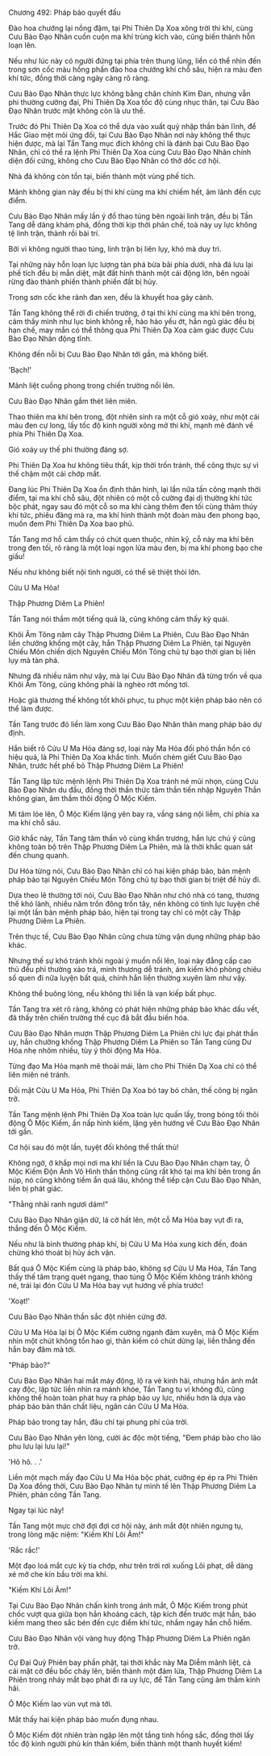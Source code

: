 




Chương 492: Pháp bảo quyết đấu


Đào hoa chướng lại nồng đậm, tại Phi Thiên Dạ Xoa xông trời thi khí, cùng Cưu Bào Đạo Nhân cuồn cuộn ma khí trùng kích vào, cũng biến thành hỗn loạn lên.

Nếu như lúc này có người đứng tại phía trên thung lũng, liền có thể nhìn đến trong sơn cốc màu hồng phấn đào hoa chướng khí chỗ sâu, hiện ra màu đen khí tức, đồng thời càng ngày càng rõ ràng.

Cưu Bào Đạo Nhân thực lực không bằng chân chính Kim Đan, nhưng vẫn phi thường cường đại, Phi Thiên Dạ Xoa tốc độ cùng nhục thân, tại Cưu Bào Đạo Nhân trước mặt không còn là ưu thế.

Trước đó Phi Thiên Dạ Xoa có thể dựa vào xuất quỷ nhập thần bản lĩnh, để Hắc Giao mệt mỏi ứng đối, tại Cưu Bào Đạo Nhân nơi này không thể thực hiện được, mà lại Tần Tang mục đích không chỉ là đánh bại Cưu Bào Đạo Nhân, chỉ có thể ra lệnh Phi Thiên Dạ Xoa cùng Cưu Bào Đạo Nhân chính diện đối cứng, không cho Cưu Bào Đạo Nhân có thở dốc cơ hội.

Nhà đá không còn tồn tại, biến thành một vùng phế tích.

Mảnh không gian này đều bị thi khí cùng ma khí chiếm hết, âm lãnh đến cực điểm.

Cưu Bào Đạo Nhân mấy lần ý đồ thao túng bên ngoài linh trận, đều bị Tần Tang dễ dàng khám phá, đồng thời kịp thời phản chế, toà này uy lực không tệ linh trận, thành rồi bài trí.

Bởi vì không người thao túng, linh trận bị liên lụy, khó mà duy trì.

Tại những này hỗn loạn lực lượng tàn phá bừa bãi phía dưới, nhà đá lưu lại phế tích đều bị mẫn diệt, mặt đất hình thành một cái động lớn, bên ngoài rừng đào thành phiến thành phiến đất bị hủy.

Trong sơn cốc khe rãnh đan xen, đều là khuyết hoa gãy cành.

Tần Tang không thể rời đi chiến trường, ở tại thi khí cùng ma khí bên trong, cảm thấy mình như lục bình không rễ, hảo hảo yếu ớt, hắn ngũ giác đều bị hạn chế, may mắn có thể thông qua Phi Thiên Dạ Xoa cảm giác được Cưu Bào Đạo Nhân động tĩnh.

Không đến nỗi bị Cưu Bào Đạo Nhân tới gần, mà không biết.

'Bạch!'

Mãnh liệt cuồng phong trong chiến trường nổi lên.

Cưu Bào Đạo Nhân gầm thét liên miên.

Thao thiên ma khí bên trong, đột nhiên sinh ra một cỗ gió xoáy, như một cái màu đen cự long, lấy tốc độ kinh người xông mở thi khí, mạnh mẽ đánh về phía Phi Thiên Dạ Xoa.

Gió xoáy uy thế phi thường đáng sợ.

Phi Thiên Dạ Xoa hư không tiêu thất, kịp thời trốn tránh, thế công thực sự vì thế chậm một cái chớp mắt.

Đang lúc Phi Thiên Dạ Xoa ổn định thân hình, lại lần nữa tấn công mạnh thời điểm, tại ma khí chỗ sâu, đột nhiên có một cỗ cường đại dị thường khí tức bộc phát, ngay sau đó một cỗ so ma khí càng thêm đen tối cùng thâm thúy khí tức, phiêu đãng mà ra, ma khí hình thành một đoàn màu đen phong bạo, muốn đem Phi Thiên Dạ Xoa bao phủ.

Tần Tang mơ hồ cảm thấy có chút quen thuộc, nhìn kỹ, cỗ này ma khí bên trong đen tối, rõ ràng là một loại ngọn lửa màu đen, bị ma khí phong bạo che giấu!

Nếu như không biết nội tình người, có thể sẽ thiệt thòi lớn.

Cửu U Ma Hỏa!

Thập Phương Diêm La Phiên!

Tần Tang nói thầm một tiếng quả là, cũng không cảm thấy kỳ quái.

Khôi Âm Tông năm cây Thập Phương Diêm La Phiên, Cưu Bào Đạo Nhân liền chưởng khống một cây, hắn Thập Phương Diêm La Phiên, tại Nguyên Chiếu Môn chiến dịch Nguyên Chiếu Môn Tông chủ tự bạo thời gian bị liên lụy mà tàn phá.

Nhưng đã nhiều năm như vậy, mà lại Cưu Bào Đạo Nhân đã từng trốn về qua Khôi Âm Tông, cũng không phải là nghèo rớt mồng tơi.

Hoặc giả thương thế không tốt khôi phục, tu phục một kiện pháp bảo nên có thể làm được.

Tần Tang trước đó liền làm xong Cưu Bào Đạo Nhân thân mang pháp bảo dự định.

Hắn biết rõ Cửu U Ma Hỏa đáng sợ, loại này Ma Hỏa đối phó thần hồn có hiệu quả, là Phi Thiên Dạ Xoa khắc tinh. Muốn chém giết Cưu Bào Đạo Nhân, trước hết phế bỏ Thập Phương Diêm La Phiên!

Tần Tang lập tức mệnh lệnh Phi Thiên Dạ Xoa tránh né mũi nhọn, cùng Cưu Bào Đạo Nhân du đấu, đồng thời thần thức tâm thần tiến nhập Nguyên Thần không gian, âm thầm thôi động Ô Mộc Kiếm.

Mi tâm lóe lên, Ô Mộc Kiếm lặng yên bay ra, vầng sáng nội liễm, chỉ phía xa ma khí chỗ sâu.

Giờ khắc này, Tần Tang tâm thần vô cùng khẩn trương, hắn lực chú ý cũng không toàn bộ trên Thập Phương Diêm La Phiên, mà là thời khắc quan sát đến chung quanh.

Dư Hóa từng nói, Cưu Bào Đạo Nhân chỉ có hai kiện pháp bảo, bản mệnh pháp bảo tại Nguyên Chiếu Môn Tông chủ tự bạo thời gian bị triệt để hủy đi.

Dựa theo lẽ thường tới nói, Cưu Bào Đạo Nhân như chó nhà có tang, thương thế khó lành, nhiều năm trốn đông trốn tây, nên không có tinh lực luyện chế lại một lần bản mệnh pháp bảo, hiện tại trong tay chỉ có một cây Thập Phương Diêm La Phiên.

Trên thực tế, Cưu Bào Đạo Nhân cũng chưa từng vận dụng những pháp bảo khác.

Nhưng thế sự khó tránh khỏi ngoài ý muốn nổi lên, loại này đẳng cấp cao thủ đều phi thường xảo trá, minh thương dễ tránh, ám kiếm khó phòng chiêu số quen đi nữa luyện bất quá, chính hắn liền thường xuyên làm như vậy.

Không thể buông lỏng, nếu không thì liền là vạn kiếp bất phục.

Tần Tang tra xét rõ ràng, không có phát hiện những pháp bảo khác dấu vết, đã thấy trên chiến trường thế cục đã bắt đầu biến hóa.

Cưu Bào Đạo Nhân mượn Thập Phương Diêm La Phiên chi lực đại phát thần uy, hắn chưởng khống Thập Phương Diêm La Phiên so Tần Tang cùng Dư Hóa nhẹ nhõm nhiều, tùy ý thôi động Ma Hỏa.

Từng đạo Ma Hỏa mạnh mẽ thoải mái, làm cho Phi Thiên Dạ Xoa chỉ có thể liên miên né tránh.

Đối mặt Cửu U Ma Hỏa, Phi Thiên Dạ Xoa bó tay bó chân, thế công bị ngăn trở.

Tần Tang mệnh lệnh Phi Thiên Dạ Xoa toàn lực quấn lấy, trong bóng tối thôi động Ô Mộc Kiếm, ẩn nấp hình kiếm, lặng yên hướng về Cưu Bào Đạo Nhân tới gần.

Cơ hội sau đó một lần, tuyệt đối không thể thất thủ!

Không ngờ, ở khắp mọi nơi ma khí liền là Cưu Bào Đạo Nhân chạm tay, Ô Mộc Kiếm Độn Ảnh Vô Hình thần thông cũng rất khó tại ma khí bên trong ẩn núp, nó cũng không tiềm ẩn quá lâu, không thể tiếp cận Cưu Bào Đạo Nhân, liền bị phát giác.

"Thằng nhãi ranh ngươi dám!"

Cưu Bào Đạo Nhân giận dữ, lá cờ hất lên, một cỗ Ma Hỏa bay vụt đi ra, thẳng đến Ô Mộc Kiếm.

Nếu như là bình thường pháp khí, bị Cửu U Ma Hỏa xung kích đến, đoán chừng khó thoát bị hủy ách vận.

Bất quá Ô Mộc Kiếm cùng là pháp bảo, không sợ Cửu U Ma Hỏa, Tần Tang thấy thế tâm trạng quét ngang, thao túng Ô Mộc Kiếm không tránh không né, trái lại đón Cửu U Ma Hỏa bay vụt hướng về phía trước!

'Xoạt!'

Cưu Bào Đạo Nhân thần sắc đột nhiên cứng đờ.

Cửu U Ma Hỏa lại bị Ô Mộc Kiếm cường ngạnh đâm xuyên, mà Ô Mộc Kiếm nhìn một chút không tổn hao gì, thân kiếm có chút dừng lại, liền thẳng đến hắn bay đâm mà tới.

"Pháp bảo?"

Cưu Bào Đạo Nhân hai mắt máy động, lộ ra vẻ kinh hãi, nhưng hắn ánh mắt cay độc, lập tức liền nhìn ra mánh khóe, Tần Tang tu vi không đủ, cũng không thể hoàn toàn phát huy ra pháp bảo uy lực, nhiều hơn là dựa vào pháp bảo bản thân chất liệu, ngăn cản Cửu U Ma Hỏa.

Pháp bảo trong tay hắn, đâu chỉ tại phung phí của trời.

Cưu Bào Đạo Nhân yên lòng, cười ác độc một tiếng, "Đem pháp bảo cho lão phu lưu lại lưu lại!"

'Hô hô. . .'

Liền một mạch mấy đạo Cửu U Ma Hỏa bộc phát, cưỡng ép ép ra Phi Thiên Dạ Xoa đồng thời, Cưu Bào Đạo Nhân tự mình tế lên Thập Phương Diêm La Phiên, phản công Tần Tang.

Ngay tại lúc này!

Tần Tang một mực chờ đợi đợi cơ hội này, ánh mắt đột nhiên ngưng tụ, trong lòng mặc niệm: "Kiếm Khí Lôi Âm!"

'Rắc rắc!'

Một đạo loá mắt cực kỳ tia chớp, như trên trời rơi xuống Lôi phạt, dễ dàng xé mở che kín bầu trời ma khí.

"Kiếm Khí Lôi Âm!"

Tại Cưu Bào Đạo Nhân chấn kinh trong ánh mắt, Ô Mộc Kiếm trong phút chốc vượt qua giữa bọn hắn khoảng cách, tập kích đến trước mặt hắn, bảo kiếm mang theo sắc bén đến cực điểm khí tức, nhắm ngay hắn chỗ hiểm.

Cưu Bào Đạo Nhân vội vàng huy động Thập Phương Diêm La Phiên ngăn trở.

Cự Đại Quỷ Phiên bay phần phật, tại thời khắc này Ma Diễm mãnh liệt, cả cái mặt cờ đều bốc cháy lên, biến thành một đám lửa, Thập Phương Diêm La Phiên trong nháy mắt bạo phát đi ra uy lực, để Tần Tang cũng âm thầm kinh hãi.

Ô Mộc Kiếm lao vùn vụt mà tới.

Mắt thấy hai kiện pháp bảo muốn đụng nhau.

Ô Mộc Kiếm đột nhiên tràn ngập lên một tầng tinh hồng sắc, đồng thời lấy tốc độ kinh người phủ kín thân kiếm, biến thành một thanh huyết kiếm!




